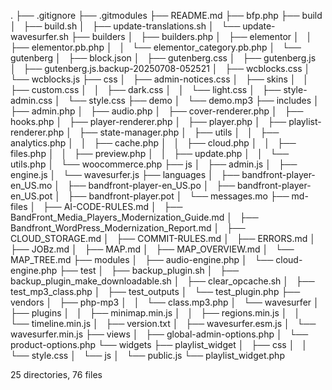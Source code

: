 .
├── .gitignore
├── .gitmodules
├── README.md
├── bfp.php
├── build
│   ├── build.sh
│   ├── update-translations.sh
│   └── update-wavesurfer.sh
├── builders
│   ├── builders.php
│   ├── elementor
│   │   ├── elementor.pb.php
│   │   └── elementor_category.pb.php
│   └── gutenberg
│       ├── block.json
│       ├── gutenberg.css
│       ├── gutenberg.js
│       ├── gutenberg.js.backup-20250708-052521
│       ├── wcblocks.css
│       └── wcblocks.js
├── css
│   ├── admin-notices.css
│   ├── skins
│   │   ├── custom.css
│   │   ├── dark.css
│   │   └── light.css
│   ├── style-admin.css
│   └── style.css
├── demo
│   └── demo.mp3
├── includes
│   ├── admin.php
│   ├── audio.php
│   ├── cover-renderer.php
│   ├── hooks.php
│   ├── player-renderer.php
│   ├── player.php
│   ├── playlist-renderer.php
│   ├── state-manager.php
│   ├── utils
│   │   ├── analytics.php
│   │   ├── cache.php
│   │   ├── cloud.php
│   │   ├── files.php
│   │   ├── preview.php
│   │   ├── update.php
│   │   └── utils.php
│   └── woocommerce.php
├── js
│   ├── admin.js
│   ├── engine.js
│   └── wavesurfer.js
├── languages
│   ├── bandfront-player-en_US.mo
│   ├── bandfront-player-en_US.po
│   ├── bandfront-player-en_US.pot
│   ├── bandfront-player.pot
│   └── messages.mo
├── md-files
│   ├── AI-CODE-RULES.md
│   ├── BandFront_Media_Players_Modernization_Guide.md
│   ├── Bandfront_WordPress_Modernization_Report.md
│   ├── CLOUD_STORAGE.md
│   ├── COMMIT-RULES.md
│   ├── ERRORS.md
│   ├── JOBz.md
│   ├── MAP.md
│   ├── MAP_OVERVIEW.md
│   └── MAP_TREE.md
├── modules
│   ├── audio-engine.php
│   └── cloud-engine.php
├── test
│   ├── backup_plugin.sh
│   ├── backup_plugin_make_downloadable.sh
│   ├── clear_opcache.sh
│   ├── test_mp3_class.php
│   ├── test_outputs
│   └── test_plugin.php
├── vendors
│   ├── php-mp3
│   │   └── class.mp3.php
│   └── wavesurfer
│       ├── plugins
│       │   ├── minimap.min.js
│       │   ├── regions.min.js
│       │   └── timeline.min.js
│       ├── version.txt
│       ├── wavesurfer.esm.js
│       └── wavesurfer.min.js
├── views
│   ├── global-admin-options.php
│   └── product-options.php
└── widgets
    ├── playlist_widget
    │   ├── css
    │   │   └── style.css
    │   └── js
    │       └── public.js
    └── playlist_widget.php

25 directories, 76 files
